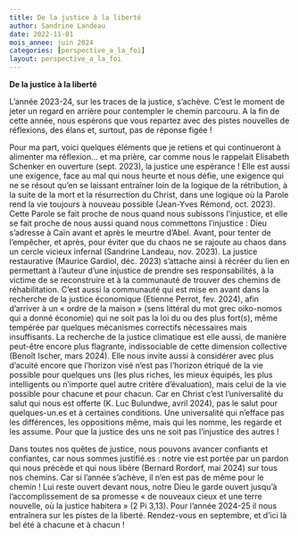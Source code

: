 ```yaml
---
title: De la justice à la liberté
author: Sandrine Landeau
date: 2022-11-01
mois_annee: juin 2024
categories: [perspective_a_la_foi]
layout: perspective_a_la_foi
---
```


**De la justice à la liberté**

L’année 2023-24, sur les traces de la justice, s’achève. C’est le moment de jeter un regard en arrière pour contempler
le chemin parcouru. A la fin de cette année, nous espérons que vous repartez avec des pistes nouvelles de réflexions, des
élans et, surtout, pas de réponse figée ! 

Pour ma part, voici quelques éléments que je retiens et qui continueront à alimenter ma réflexion... et ma prière, car
comme nous le rappelait Elisabeth Schenker en ouverture (sept. 2023), la justice une espérance ! Elle est aussi une exigence, 
face au mal qui nous heurte et nous défie, une exigence qui ne se résout qu’en se laissant entraîner loin de la logique de
la rétribution, à la suite de la mort et la résurrection du Christ, dans une logique où la Parole rend la vie toujours à
nouveau possible (Jean-Yves Rémond, oct. 2023). Cette Parole se fait proche de nous quand nous subissons l’injustice, 
et elle se fait proche de nous aussi quand nous commettons l’injustice : Dieu s’adresse à Caïn avant et après le meurtre
d’Abel. Avant, pour tenter de l’empêcher, et après, pour éviter que du chaos ne se rajoute au chaos dans un cercle vicieux 
infernal (Sandrine Landeau, nov. 2023). La justice restaurative (Maurice Gardiol, déc. 2023) s’attache ainsi à récréer
du lien en permettant à l’auteur d’une injustice de prendre ses responsabilités, à la victime de se reconstruire et à 
la communauté de trouver des chemins de réhabilitation. C’est aussi la communauté qui est mise en avant dans la recherche
de la justice économique (Etienne Perrot, fev. 2024), afin d’arriver à un « ordre de la maison » (sens littéral du mot grec
oiko-nomos qui a donné économie) qui ne soit pas la loi du ou des plus fort(s), même tempérée par quelques mécanismes 
correctifs nécessaires mais insuffisants. La recherche de la justice climatique est elle aussi, de manière peut-être
encore plus flagrante, indissociable de cette dimension collective (Benoît Ischer, mars 2024). Elle nous invite aussi
à considérer avec plus d’acuité encore que l’horizon visé n’est pas l’horizon étriqué de la vie possible pour quelques
uns (les plus riches, les mieux équipés, les plus intelligents ou n’importe quel autre critère d’évaluation), mais celui
de la vie possible pour chacune et pour chacun. Car en Christ c’est l’universalité du salut qui nous est offerte (K. 
Luc Bulundwe, avril 2024), pas le salut pour quelques-un.es et à certaines conditions. Une universalité qui n’efface pas 
les différences, les oppositions même, mais qui les nomme, les regarde et les assume. Pour que la justice des uns ne soit
pas l’injustice des autres ! 

Dans toutes nos quêtes de justice, nous pouvons avancer confiants et confiantes, car nous sommes justifié.es : notre vie
est portée par un pardon qui nous précède et qui nous libère (Bernard Rordorf, mai 2024) sur tous nos chemins. 
Car si l’année s’achève, il n’en est pas de même pour le chemin ! Lui reste ouvert devant nous, notre Dieu le garde
ouvert jusqu’à l’accomplissement de sa promesse « de nouveaux cieux et une terre nouvelle, où la justice habitera » 
(2 Pi 3,13). Pour l’année 2024-25 il nous entraînera sur les pistes de la liberté. Rendez-vous en septembre, et d’ici
là bel été à chacune et à chacun ! 
